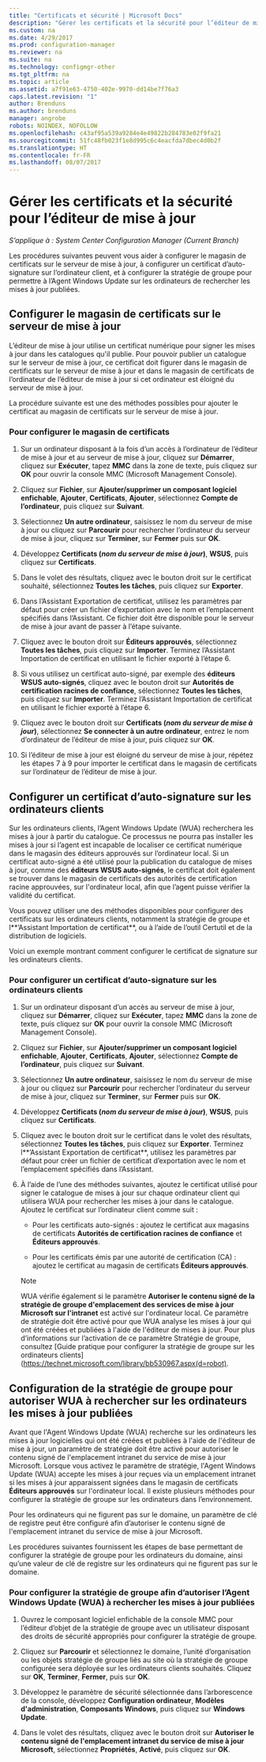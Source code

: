 ```yaml
---
title: "Certificats et sécurité | Microsoft Docs"
description: "Gérer les certificats et la sécurité pour l’éditeur de mise à jour System Center"
ms.custom: na
ms.date: 4/29/2017
ms.prod: configuration-manager
ms.reviewer: na
ms.suite: na
ms.technology: configmgr-other
ms.tgt_pltfrm: na
ms.topic: article
ms.assetid: a7f91e63-4750-402e-9970-dd14be7f76a3
caps.latest.revision: "1"
author: Brenduns
ms.author: brenduns
manager: angrobe
robots: NOINDEX, NOFOLLOW
ms.openlocfilehash: c43af95a539a9284e4e49822b284783e02f9fa21
ms.sourcegitcommit: 51fc48fb023f1e8d995c6c4eacfda7dbec4d0b2f
ms.translationtype: HT
ms.contentlocale: fr-FR
ms.lasthandoff: 08/07/2017
---
```

# <a name="manage-certificates-and-security-for-updates-publisher"></a>Gérer les certificats et la sécurité pour l’éditeur de mise à jour

*S’applique à : System Center Configuration Manager (Current Branch)*

Les procédures suivantes peuvent vous aider à configurer le magasin de certificats sur le serveur de mise à jour, à configurer un certificat d’auto-signature sur l’ordinateur client, et à configurer la stratégie de groupe pour permettre à l’Agent Windows Update sur les ordinateurs de rechercher les mises à jour publiées.

## <a name="configure-the-certificate-store-on-the-update-server"></a>Configurer le magasin de certificats sur le serveur de mise à jour
 L’éditeur de mise à jour utilise un certificat numérique pour signer les mises à jour dans les catalogues qu'il publie. Pour pouvoir publier un catalogue sur le serveur de mise à jour, ce certificat doit figurer dans le magasin de certificats sur le serveur de mise à jour et dans le magasin de certificats de l’ordinateur de l’éditeur de mise à jour si cet ordinateur est éloigné du serveur de mise à jour.

La procédure suivante est une des méthodes possibles pour ajouter le certificat au magasin de certificats sur le serveur de mise à jour.

### <a name="to-configure-the-certificate-store"></a>Pour configurer le magasin de certificats
1.  Sur un ordinateur disposant à la fois d’un accès à l’ordinateur de l’éditeur de mise à jour et au serveur de mise à jour, cliquez sur **Démarrer**, cliquez sur **Exécuter**, tapez **MMC** dans la zone de texte, puis cliquez sur **OK** pour ouvrir la console MMC (Microsoft Management Console).

2.  Cliquez sur **Fichier**, sur **Ajouter/supprimer un composant logiciel enfichable**, **Ajouter**, **Certificats**, **Ajouter**, sélectionnez **Compte de l’ordinateur**, puis cliquez sur **Suivant**.

3.  Sélectionnez **Un autre ordinateur**, saisissez le nom du serveur de mise à jour ou cliquez sur **Parcourir** pour rechercher l’ordinateur du serveur de mise à jour, cliquez sur **Terminer**, sur **Fermer** puis sur **OK**.

4.  Développez **Certificats (*nom du serveur de mise à jour*)**, **WSUS**, puis cliquez sur **Certificats**.

5.  Dans le volet des résultats, cliquez avec le bouton droit sur le certificat souhaité, sélectionnez **Toutes les tâches**, puis cliquez sur **Exporter**.

6.  Dans l’Assistant Exportation de certificat, utilisez les paramètres par défaut pour créer un fichier d’exportation avec le nom et l’emplacement spécifiés dans l’Assistant. Ce fichier doit être disponible pour le serveur de mise à jour avant de passer à l’étape suivante.

7.  Cliquez avec le bouton droit sur **Éditeurs approuvés**, sélectionnez **Toutes les tâches**, puis cliquez sur **Importer**. Terminez l’Assistant Importation de certificat en utilisant le fichier exporté à l’étape 6.

8.  Si vous utilisez un certificat auto-signé, par exemple des **éditeurs WSUS auto-signés**, cliquez avec le bouton droit sur **Autorités de certification racines de confiance**, sélectionnez **Toutes les tâches**, puis cliquez sur **Importer**. Terminez l’Assistant Importation de certificat en utilisant le fichier exporté à l’étape 6.

9.  Cliquez avec le bouton droit sur **Certificats (*nom du serveur de mise à jour*)**, sélectionnez **Se connecter à un autre ordinateur**, entrez le nom d’ordinateur de l’éditeur de mise à jour, puis cliquez sur **OK**.

10. Si l’éditeur de mise à jour est éloigné du serveur de mise à jour, répétez les étapes 7 à 9 pour importer le certificat dans le magasin de certificats sur l’ordinateur de l’éditeur de mise à jour.



## <a name="configure-a-self-signing-certificate-on-client-computers"></a>Configurer un certificat d’auto-signature sur les ordinateurs clients
Sur les ordinateurs clients, l’Agent Windows Update (WUA) recherchera les mises à jour à partir du catalogue. Ce processus ne pourra pas installer les mises à jour si l’agent est incapable de localiser ce certificat numérique dans le magasin des éditeurs approuvés sur l’ordinateur local. Si un certificat auto-signé a été utilisé pour la publication du catalogue de mises à jour, comme des **éditeurs WSUS auto-signés**, le certificat doit également se trouver dans le magasin de certificats des autorités de certification racine approuvées, sur l'ordinateur local, afin que l’agent puisse vérifier la validité du certificat.

Vous pouvez utiliser une des méthodes disponibles pour configurer des certificats sur les ordinateurs clients, notamment la stratégie de groupe et l**’Assistant Importation de certificat**, ou à l’aide de l’outil Certutil et de la distribution de logiciels.

Voici un exemple montrant comment configurer le certificat de signature sur les ordinateurs clients.

### <a name="to-configure-a-self-signing-certificate-on-client-computers"></a>Pour configurer un certificat d’auto-signature sur les ordinateurs clients
1.  Sur un ordinateur disposant d’un accès au serveur de mise à jour, cliquez sur **Démarrer**, cliquez sur **Exécuter**, tapez **MMC** dans la zone de texte, puis cliquez sur **OK** pour ouvrir la console MMC (Microsoft Management Console).

2.  Cliquez sur **Fichier**, sur **Ajouter/supprimer un composant logiciel enfichable**, **Ajouter**, **Certificats**, **Ajouter**, sélectionnez **Compte de l’ordinateur**, puis cliquez sur **Suivant**.

3.  Sélectionnez **Un autre ordinateur**, saisissez le nom du serveur de mise à jour ou cliquez sur **Parcourir** pour rechercher l’ordinateur du serveur de mise à jour, cliquez sur **Terminer**, sur **Fermer** puis sur **OK**.

4.  Développez **Certificats (*nom du serveur de mise à jour*)**, **WSUS**, puis cliquez sur **Certificats**.

5.  Cliquez avec le bouton droit sur le certificat dans le volet des résultats, sélectionnez **Toutes les tâches**, puis cliquez sur **Exporter**. Terminez l**’Assistant Exportation de certificat**, utilisez les paramètres par défaut pour créer un fichier de certificat d’exportation avec le nom et l’emplacement spécifiés dans l’Assistant.

6.  À l’aide de l’une des méthodes suivantes, ajoutez le certificat utilisé pour signer le catalogue de mises à jour sur chaque ordinateur client qui utilisera WUA pour rechercher les mises à jour dans le catalogue. Ajoutez le certificat sur l’ordinateur client comme suit :

    -   Pour les certificats auto-signés : ajoutez le certificat aux magasins de certificats **Autorités de certification racines de confiance** et **Éditeurs approuvés**.

    -   Pour les certificats émis par une autorité de certification (CA) : ajoutez le certificat au magasin de certificats **Éditeurs approuvés**.

    > [!NOTE]
    > WUA vérifie également si le paramètre **Autoriser le contenu signé de la stratégie de groupe d'emplacement des services de mise à jour Microsoft sur l'intranet** est activé sur l'ordinateur local. Ce paramètre de stratégie doit être activé pour que WUA analyse les mises à jour qui ont été créées et publiées à l'aide de l'éditeur de mises à jour. Pour plus d’informations sur l’activation de ce paramètre Stratégie de groupe, consultez [Guide pratique pour configurer la stratégie de groupe sur les ordinateurs clients] (https://technet.microsoft.com/library/bb530967.aspx(d=robot).



## <a name="configuring-group-policy-to-allow-wua-on-computers-to-scan-for-published-updates"></a>Configuration de la stratégie de groupe pour autoriser WUA à rechercher sur les ordinateurs les mises à jour publiées
Avant que l'Agent Windows Update (WUA) recherche sur les ordinateurs les mises à jour logicielles qui ont été créées et publiées à l'aide de l'éditeur de mise à jour, un paramètre de stratégie doit être activé pour autoriser le contenu signé de l'emplacement intranet du service de mise à jour Microsoft. Lorsque vous activez le paramètre de stratégie, l'Agent Windows Update (WUA) accepte les mises à jour reçues via un emplacement intranet si les mises à jour apparaissent signées dans le magasin de certificats **Éditeurs approuvés** sur l'ordinateur local. Il existe plusieurs méthodes pour configurer la stratégie de groupe sur les ordinateurs dans l’environnement.

Pour les ordinateurs qui ne figurent pas sur le domaine, un paramètre de clé de registre peut être configuré afin d’autoriser le contenu signé de l'emplacement intranet du service de mise à jour Microsoft.

Les procédures suivantes fournissent les étapes de base permettant de configurer la stratégie de groupe pour les ordinateurs du domaine, ainsi qu’une valeur de clé de registre sur les ordinateurs qui ne figurent pas sur le domaine.

### <a name="to-configure-group-policy-to-allow-wua-to-scan-for-published-updates"></a>Pour configurer la stratégie de groupe afin d’autoriser l’Agent Windows Update (WUA) à rechercher les mises à jour publiées
1.  Ouvrez le composant logiciel enfichable de la console MMC pour l’éditeur d’objet de la stratégie de groupe avec un utilisateur disposant des droits de sécurité appropriés pour configurer la stratégie de groupe.

2.  Cliquez sur **Parcourir** et sélectionnez le domaine, l’unité d’organisation ou les objets stratégie de groupe liés au site où la stratégie de groupe configurée sera déployée sur les ordinateurs clients souhaités. Cliquez sur **OK**, **Terminer**, **Fermer**, puis sur **OK**.

3.  Développez le paramètre de sécurité sélectionnée dans l’arborescence de la console, développez **Configuration ordinateur**, **Modèles d'administration**, **Composants Windows**, puis cliquez sur **Windows Update**.

4.  Dans le volet des résultats, cliquez avec le bouton droit sur **Autoriser le contenu signé de l'emplacement intranet du service de mise à jour Microsoft**, sélectionnez **Propriétés**, **Activé**, puis cliquez sur **OK**.
